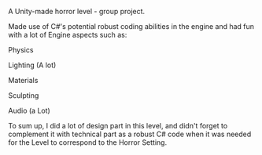 A Unity-made horror level - group project.

Made use of C#'s potential robust coding abilities in the engine and had fun with a lot of Engine aspects such as:

Physics

Lighting (A lot)

Materials

Sculpting

Audio (a Lot)

To sum up, I did a lot of design part in this level, and didn't forget to complement it with technical part as a robust C# code when it was needed for the Level to correspond to the Horror Setting.

